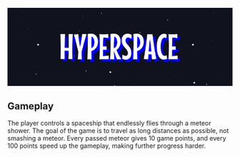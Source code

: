<p align="center"><img src="media/heading.png" alt="HYPERSPACE"></p>

## Gameplay

The player controls a spaceship that endlessly flies through a meteor shower. The goal of the game is to travel as long distances as possible, not smashing a meteor. Every passed meteor gives 10 game points, and every 100 points speed up the gameplay, making further progress harder.
